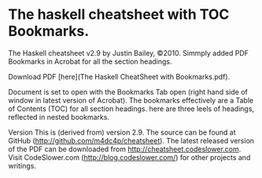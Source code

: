 # The haskell cheatsheet with TOC Bookmarks.
The Haskell cheatsheet v2.9 by Justin Bailey, ©2010. Simmply added PDF Bookmarks in Acrobat 
for all the section headings. 

Download PDF [here](The Haskell CheatSheet with Bookmarks.pdf). 

Document is set to open with the Bookmarks Tab open (right hand side of window in latest version of Acrobat).
The bookmarks effectively are a Table of Contents (TOC) for all section headings. here are three leels of headings, 
reflected in nested bookmarks.

Version
This is (derived from) version 2.9. The source can be found at GitHub (http://github.com/m4dc4p/cheatsheet).
The latest released version of the PDF can be downloaded from http://cheatsheet.codeslower.com. 
Visit CodeSlower.com (http://blog.codeslower.com/) for other projects and writings.
